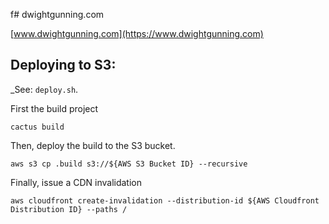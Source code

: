 f# dwightgunning.com

[www.dwightgunning.com](https://www.dwightgunning.com)

## Deploying to S3:

_See: `deploy.sh`.

First the build project
```(shell)
cactus build
```
Then, deploy the build to the S3 bucket.
```(shell)
aws s3 cp .build s3://${AWS S3 Bucket ID} --recursive
```
Finally, issue a CDN invalidation
```(shell)
aws cloudfront create-invalidation --distribution-id ${AWS Cloudfront Distribution ID} --paths /
```

